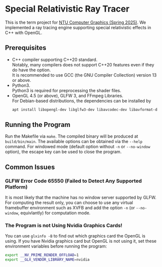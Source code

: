 # Special Relativistic Ray Tracer
This is the term project for [NTU Computer Graphics (Spring 2025)](https://course.ntu.edu.tw/en/courses/113-2/57650).
We implemented a ray tracing engine supporting special relativistic effects in C++ with OpenGL.

## Prerequisites
- C++ compiler supporting C++20 standard.  
  Notably, many compilers does not support C++20 features even if they do have the option.  
  It is recommended to use GCC (the GNU Compiler Collection) version 13 or above.
- Python3.  
  Python3 is required for preprocessing the shader files.
- OpenGL 4.5 (or above), GLFW 3, and FFmpeg Libraries.  
  For Debian-based distributions, the dependencies can be installed by
    ```sh
    apt install libopengl-dev libglfw3-dev libavcodec-dev libavformat-dev libavutil-dev libswscale-dev
    ```

## Running the Program
Run the Makefile via `make`.
The compiled binary will be produced at `build/bin/main`.
The available options can be obtained via the `--help` command.
For windowed mode (default option without `-n` or `--no-window` option), the escape key can be used to close the program.

## Common Issues
### GLFW Error Code 65550 (Failed to Detect Any Supported Platform)

It is most likely that the machine has no window server supported by GLFW.
For computing the result only, you can choose to use any virtual framebuffer environment such as XVFB and add the option `-n` (or `--no-window`, equivlantly) for computation mode.

### The Program is not Using Nvidia Graphics Cards!

You can use `glxinfo -B` to find out which graphics card the OpenGL is using.
If you have Nvidia graphics card but OpenGL is not using it, set these environment variables before running the program:
```sh
export __NV_PRIME_RENDER_OFFLOAD=1
export __GLX_VENDOR_LIBRARY_NAME=nvidia
```